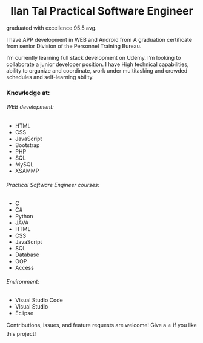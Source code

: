 <h1 align="center">Ilan Tal Practical Software Engineer</h1>
<p>graduated with excellence 95.5 avg.</p>
<p>I have APP development in WEB and Android from A graduation certificate from senior Division of the Personnel Training Bureau.</p>
<p>
I’m currently learning full stack development on Udemy.
I’m looking to collaborate a junior developer position.
I have High technical capabilities, ability to organize and coordinate, work under multitasking and crowded schedules and self-learning ability.
</p>
<h3>Knowledge at:</h3>
<h6>WEB development:</h6>

- HTML
- CSS
- JavaScript
- Bootstrap
- PHP
- SQL
- MySQL
- XSAMMP

<h6>Practical Software Engineer courses:</h6>

- C
- C#
- Python
- JAVA
- HTML
- CSS
- JavaScript
- SQL
- Database
- OOP
- Access

<h6>Environment:</h6>

- Visual Studio Code
- Visual Studio
- Eclipse

Contributions, issues, and feature requests are welcome!
Give a ⭐️ if you like this project!
<!---
ilantal321/ilantal321 is a ✨ special ✨ repository because its `README.md` (this file) appears on your GitHub profile.
You can click the Preview link to take a look at your changes.
--->
